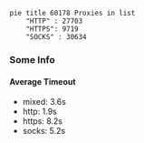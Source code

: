
```mermaid
pie title 60178 Proxies in list
    "HTTP" : 27703
    "HTTPS": 9719
    "SOCKS" : 30634
```

### Some Info
#### Average Timeout

- mixed: 3.6s
- http: 1.9s
- https: 8.2s
- socks: 5.2s